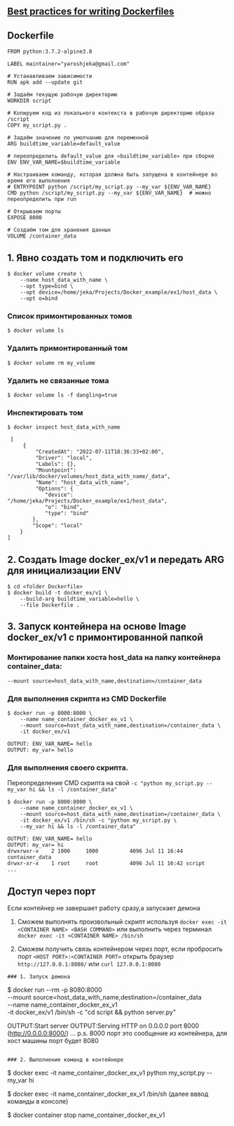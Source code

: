 
## [Best practices for writing Dockerfiles](https://docs.docker.com/develop/develop-images/dockerfile_best-practices/)

## Dockerfile

```
FROM python:3.7.2-alpine3.8

LABEL maintainer="yaroshjeka@gmail.com"

# Устанавливаем зависимости
RUN apk add --update git

# Задаём текущую рабочую директорию
WORKDIR script

# Копируем код из локального контекста в рабочую директорию образа /script
COPY my_script.py .

# Задаём значение по умолчанию для переменной
ARG buildtime_variable=default_value

# переопределить default_value для «buildtime_variable» при сборке
ENV ENV_VAR_NAME=$buildtime_variable 

# Настраиваем команду, которая должна быть запущена в контейнере во время его выполнения
# ENTRYPOINT python /script/my_script.py --my_var ${ENV_VAR_NAME}
CMD python /script/my_script.py --my_var ${ENV_VAR_NAME}  # можно переопределить при run

# Открываем порты
EXPOSE 8000

# Создаём том для хранения данных
VOLUME /container_data

``` 



## 1. Явно создать том и подключить его
```
$ docker volume create \
    --name host_data_with_name \
    --opt type=bind \
    --opt device=/home/jeka/Projects/Docker_example/ex1/host_data \
    --opt o=bind
```

### Список примонтированных томов
```
$ docker volume ls
```

### Удалить примонтированный том
```
$ docker volume rm my_volume
```

### Удалить не связанные тома
```
$ docker volume ls -f dangling=true
```

### Инспектировать том
```
$ docker inspect host_data_with_name

 [
     {
         "CreatedAt": "2022-07-11T18:36:33+02:00",
         "Driver": "local",
         "Labels": {},
         "Mountpoint": "/var/lib/docker/volumes/host_data_with_name/_data",
         "Name": "host_data_with_name",
         "Options": {
            "device": "/home/jeka/Projects/Docker_example/ex1/host_data",
            "o": "bind",
            "type": "bind"
        },
        "Scope": "local"
    }
]
```

## 2. Создать Image docker_ex/v1 и передать ARG для инициализации ENV
```
$ cd <folder Dockerfile>
$ docker build -t docker_ex/v1 \
    --build-arg buildtime_variable=hello \
    --file Dockerfile .
```

## 3. Запуск контейнера на основе Image docker_ex/v1 с примонтированной папкой
 
### Монтирование папки хоста host_data на папку контейнера container_data:
``` --mount source=host_data_with_name,destination=/container_data  ```
 
### Для выполнения скрипта из CMD Dockerfile
```
$ docker run -p 8000:8000 \
    --name name_container_docker_ex_v1 \
    --mount source=host_data_with_name,destination=/container_data \
    -it docker_ex/v1 
 
OUTPUT: ENV_VAR_NAME= hello
OUTPUT: my_var= hello
```
  
### Для выполнения своего скрипта.

Переопределение CMD скрипта на свой ```-c "python my_script.py --my_var hi && ls -l /container_data"```
```
$ docker run -p 8000:8000 \
    --name name_container_docker_ex_v1 \
    --mount source=host_data_with_name,destination=/container_data \
    -it docker_ex/v1 /bin/sh -c "python my_script.py \
    --my_var hi && ls -l /container_data"

OUTPUT: ENV_VAR_NAME= hello
OUTPUT: my_var= hi
drwxrwxr-x    2 1000     1000          4096 Jul 11 16:44 container_data
drwxr-xr-x    1 root     root          4096 Jul 11 16:42 script
...
```

## Доступ через порт

Если контейнер не завершает работу сразу,а запускает демона

1. Сможем выполнять произвольный скрипт используя `docker exec -it <CONTAINER NAME> <BASH COMMAND>` или выполнить через терминал `docker exec -it <CONTAINER NAME> /bin/sh`

2. Сможем получить связь контейнером через порт, если пробросить порт ```<HOST PORT>:<CONTAINER PORT>``` открыть браузер `http://127.0.0.1:8080/` или `curl 127.0.0.1:8080`

```
### 1. Запуск демона

```
$ docker run --rm -p 8080:8000 \
    --mount source=host_data_with_name,destination=/container_data \
    --name name_container_docker_ex_v1 \
    -it docker_ex/v1 /bin/sh -c "cd script && python server.py"
    
OUTPUT:Start server
OUTPUT:Serving HTTP on 0.0.0.0 port 8000 (http://0.0.0.0:8000/) ... 
p.s. 8000 порт это сообщение из контейнера, для хост машины порт будет 8080   
```

### 2. Выполнение команд в контейнере   

``` 
$ docker exec -it name_container_docker_ex_v1 python my_script.py --my_var hi

$ docker exec -it name_container_docker_ex_v1 /bin/sh (далее вввод команды в консоле)

$ docker container stop name_container_docker_ex_v1
```
```


